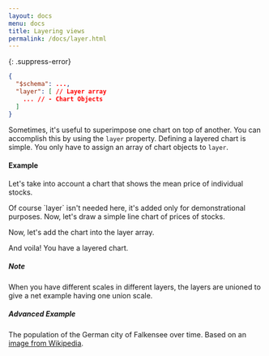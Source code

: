 ```yaml
---
layout: docs
menu: docs
title: Layering views
permalink: /docs/layer.html
---
```


{: .suppress-error}
```json
{
  "$schema": ...,
  "layer": [ // Layer array
    ... // - Chart Objects
  ]
}
```

Sometimes, it's useful to superimpose one chart on top of another. You can accomplish this by using the `layer` property.
Defining a layered chart is simple. You only have to assign an array of chart objects to `layer`.

#### Example
Let's take into account a chart that shows the mean price of individual stocks.

<div class="vl-example" data-name="layer_single_mean"></div>
Of course `layer` isn't needed here, it's added only for demonstrational purposes.
Now, let's draw a simple line chart of prices of stocks.

<div class="vl-example" data-name="layer_single_color"></div>

Now, let's add the chart into the layer array.
<div class="vl-example" data-name="layer_line_color_rule"></div>

And voila! You have a layered chart.
##### Note
When you have different scales in different layers, the layers are unioned to give a net example having one union scale.

##### Advanced Example
The population of the German city of Falkensee over time. Based on an [image from Wikipedia]((https://de.wikipedia.org/wiki/Datei:Bev%C3%B6lkerungsentwicklung_Falkensee.pdf)).
<div class="vl-example" data-name="layered_falkensee">
